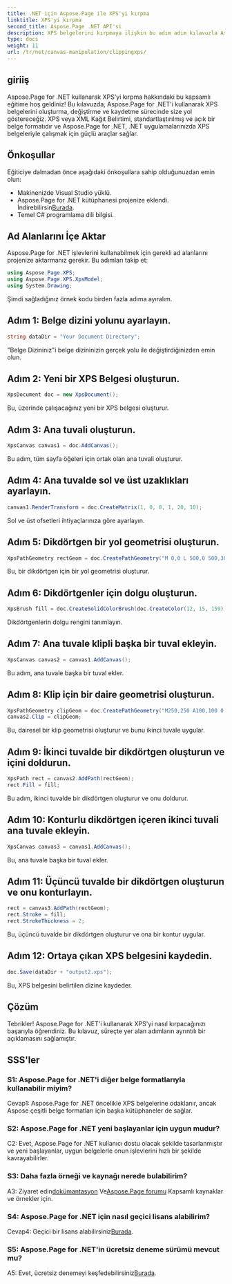 ```yaml
---
title: .NET için Aspose.Page ile XPS'yi kırpma
linktitle: XPS'yi kırpma
second_title: Aspose.Page .NET API'si
description: XPS belgelerini kırpmaya ilişkin bu adım adım kılavuzla Aspose.Page for .NET'in gücünü keşfedin. XPS dosyalarını zahmetsizce oluşturun, yönetin ve kaydedin.
type: docs
weight: 11
url: /tr/net/canvas-manipulation/clippingxps/
---
```

## giriiş

Aspose.Page for .NET kullanarak XPS'yi kırpma hakkındaki bu kapsamlı eğitime hoş geldiniz! Bu kılavuzda, Aspose.Page for .NET'i kullanarak XPS belgelerini oluşturma, değiştirme ve kaydetme sürecinde size yol göstereceğiz. XPS veya XML Kağıt Belirtimi, standartlaştırılmış ve açık bir belge formatıdır ve Aspose.Page for .NET, .NET uygulamalarınızda XPS belgeleriyle çalışmak için güçlü araçlar sağlar.

## Önkoşullar

Eğiticiye dalmadan önce aşağıdaki önkoşullara sahip olduğunuzdan emin olun:

- Makinenizde Visual Studio yüklü.
-  Aspose.Page for .NET kütüphanesi projenize eklendi. İndirebilirsin[Burada](https://releases.aspose.com/page/net/).
- Temel C# programlama dili bilgisi.

## Ad Alanlarını İçe Aktar

Aspose.Page for .NET işlevlerini kullanabilmek için gerekli ad alanlarını projenize aktarmanız gerekir. Bu adımları takip et:

```csharp
using Aspose.Page.XPS;
using Aspose.Page.XPS.XpsModel;
using System.Drawing;
```

Şimdi sağladığınız örnek kodu birden fazla adıma ayıralım.

## Adım 1: Belge dizini yolunu ayarlayın.

```csharp
string dataDir = "Your Document Directory";
```

"Belge Dizininiz"i belge dizininizin gerçek yolu ile değiştirdiğinizden emin olun.

## Adım 2: Yeni bir XPS Belgesi oluşturun.

```csharp
XpsDocument doc = new XpsDocument();
```

Bu, üzerinde çalışacağınız yeni bir XPS belgesi oluşturur.

## Adım 3: Ana tuvali oluşturun.

```csharp
XpsCanvas canvas1 = doc.AddCanvas();
```

Bu adım, tüm sayfa öğeleri için ortak olan ana tuvali oluşturur.

## Adım 4: Ana tuvalde sol ve üst uzaklıkları ayarlayın.

```csharp
canvas1.RenderTransform = doc.CreateMatrix(1, 0, 0, 1, 20, 10);
```

Sol ve üst ofsetleri ihtiyaçlarınıza göre ayarlayın.

## Adım 5: Dikdörtgen bir yol geometrisi oluşturun.

```csharp
XpsPathGeometry rectGeom = doc.CreatePathGeometry("M 0,0 L 500,0 500,300 0,300 Z");
```

Bu, bir dikdörtgen için bir yol geometrisi oluşturur.

## Adım 6: Dikdörtgenler için dolgu oluşturun.

```csharp
XpsBrush fill = doc.CreateSolidColorBrush(doc.CreateColor(12, 15, 159));
```

Dikdörtgenlerin dolgu rengini tanımlayın.

## Adım 7: Ana tuvale klipli başka bir tuval ekleyin.

```csharp
XpsCanvas canvas2 = canvas1.AddCanvas();
```

Bu adım, ana tuvale başka bir tuval ekler.

## Adım 8: Klip için bir daire geometrisi oluşturun.

```csharp
XpsPathGeometry clipGeom = doc.CreatePathGeometry("M250,250 A100,100 0 1 1 250,50 100,100 0 1 1 250,250");
canvas2.Clip = clipGeom;
```

Bu, dairesel bir klip geometrisi oluşturur ve bunu ikinci tuvale uygular.

## Adım 9: İkinci tuvalde bir dikdörtgen oluşturun ve içini doldurun.

```csharp
XpsPath rect = canvas2.AddPath(rectGeom);
rect.Fill = fill;
```

Bu adım, ikinci tuvalde bir dikdörtgen oluşturur ve onu doldurur.

## Adım 10: Konturlu dikdörtgen içeren ikinci tuvali ana tuvale ekleyin.

```csharp
XpsCanvas canvas3 = canvas1.AddCanvas();
```

Bu, ana tuvale başka bir tuval ekler.

## Adım 11: Üçüncü tuvalde bir dikdörtgen oluşturun ve onu konturlayın.

```csharp
rect = canvas3.AddPath(rectGeom);
rect.Stroke = fill;
rect.StrokeThickness = 2;
```

Bu, üçüncü tuvalde bir dikdörtgen oluşturur ve ona bir kontur uygular.

## Adım 12: Ortaya çıkan XPS belgesini kaydedin.

```csharp
doc.Save(dataDir + "output2.xps");
```

Bu, XPS belgesini belirtilen dizine kaydeder.

## Çözüm

Tebrikler! Aspose.Page for .NET'i kullanarak XPS'yi nasıl kırpacağınızı başarıyla öğrendiniz. Bu kılavuz, süreçte yer alan adımların ayrıntılı bir açıklamasını sağlamıştır.

## SSS'ler

### S1: Aspose.Page for .NET'i diğer belge formatlarıyla kullanabilir miyim?

Cevap1: Aspose.Page for .NET öncelikle XPS belgelerine odaklanır, ancak Aspose çeşitli belge formatları için başka kütüphaneler de sağlar.

### S2: Aspose.Page for .NET yeni başlayanlar için uygun mudur?

C2: Evet, Aspose.Page for .NET kullanıcı dostu olacak şekilde tasarlanmıştır ve yeni başlayanlar, uygun belgelerle onun işlevlerini hızlı bir şekilde kavrayabilirler.

### S3: Daha fazla örneği ve kaynağı nerede bulabilirim?

 A3: Ziyaret edin[dokümantasyon](https://reference.aspose.com/page/net/) Ve[Aspose.Page forumu](https://forum.aspose.com/c/page/39) Kapsamlı kaynaklar ve örnekler için.

### S4: Aspose.Page for .NET için nasıl geçici lisans alabilirim?

 Cevap4: Geçici bir lisans alabilirsiniz[Burada](https://purchase.aspose.com/temporary-license/).

### S5: Aspose.Page for .NET'in ücretsiz deneme sürümü mevcut mu?

 A5: Evet, ücretsiz denemeyi keşfedebilirsiniz[Burada](https://releases.aspose.com/).
